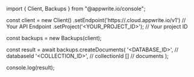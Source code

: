 import { Client, Backups } from "@appwrite.io/console";

const client = new Client()
    .setEndpoint('https://<REGION>.cloud.appwrite.io/v1') // Your API Endpoint
    .setProject('<YOUR_PROJECT_ID>'); // Your project ID

const backups = new Backups(client);

const result = await backups.createDocuments(
    '<DATABASE_ID>', // databaseId
    '<COLLECTION_ID>', // collectionId
    [] // documents
);

console.log(result);
